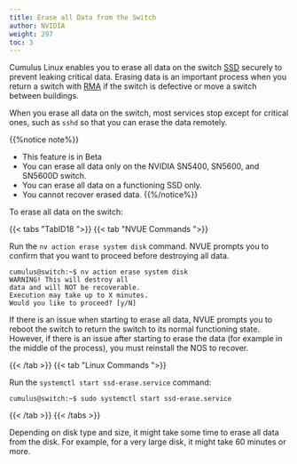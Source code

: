 ```yaml
---
title: Erase all Data from the Switch
author: NVIDIA
weight: 297
toc: 3
---
```

Cumulus Linux enables you to erase all data on the switch <span class="a-tooltip">[SSD](## "Solid state drive")</span> securely to prevent leaking critical data. Erasing data is an important process when you return a switch with <span class="a-tooltip">[RMA](## "Return Merchandise Authorization")</span> if the switch is defective or move a switch between buildings.

When you erase all data on the switch, most services stop except for critical ones, such as `sshd` so that you can erase the data remotely.

{{%notice note%}}
- This feature is in Beta
- You can erase all data only on the NVIDIA SN5400, SN5600, and SN5600D switch.
- You can erase all data on a functioning SSD only.
- You cannot recover erased data.
{{%/notice%}}

To erase all data on the switch:

{{< tabs "TabID18 ">}}
{{< tab "NVUE Commands ">}}

Run the `nv action erase system disk` command. NVUE prompts you to confirm that you want to proceed before destroying all data.

```
cumulus@switch:~$ nv action erase system disk 
WARNING! This will destroy all 
data and will NOT be recoverable. 
Execution may take up to X minutes. 
Would you like to proceed? [y/N] 
```

If there is an issue when starting to erase all data, NVUE prompts you to reboot the switch to return the switch to its normal functioning state. However, if there is an issue after starting to erase the data (for example in the middle of the process), you must reinstall the NOS to recover.

{{< /tab >}}
{{< tab "Linux Commands ">}}

Run the `systemctl start ssd-erase.service` command:

```
cumulus@switch:~$ sudo systemctl start ssd-erase.service
```

{{< /tab >}}
{{< /tabs >}}

Depending on disk type and size, it might take some time to erase all data from the disk. For example, for a very large disk, it might take 60 minutes or more.
